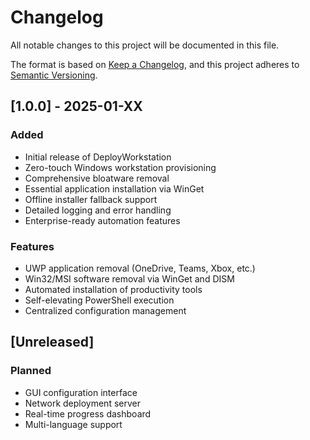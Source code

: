 # Changelog

All notable changes to this project will be documented in this file.

The format is based on [Keep a Changelog](https://keepachangelog.com/en/1.0.0/),
and this project adheres to [Semantic Versioning](https://semver.org/spec/v2.0.0.html).

## [1.0.0] - 2025-01-XX
### Added
- Initial release of DeployWorkstation
- Zero-touch Windows workstation provisioning
- Comprehensive bloatware removal
- Essential application installation via WinGet
- Offline installer fallback support
- Detailed logging and error handling
- Enterprise-ready automation features

### Features
- UWP application removal (OneDrive, Teams, Xbox, etc.)
- Win32/MSI software removal via WinGet and DISM
- Automated installation of productivity tools
- Self-elevating PowerShell execution
- Centralized configuration management

## [Unreleased]
### Planned
- GUI configuration interface
- Network deployment server
- Real-time progress dashboard
- Multi-language support
